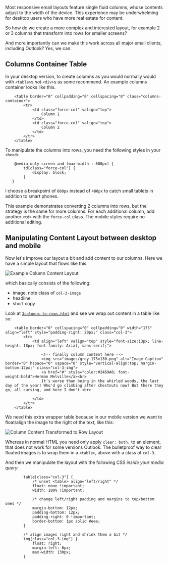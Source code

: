 Most responsive email layouts feature single fluid columns, whose contents adjust to the width of the device. This experience may be underwhelming for desktop users who have more real estate for content. 

So how do we create a more complex and interested layout, for example 2 or 3 columns that transform into rows for smaller screens? 

And more importantly can we make this work across all major email clients, including Outlook? Yes, we can.

## Columns Container Table

In your desktop version, to create columns as you would normally would with `<table>`s _not_ `<div>`s as some recommend.
An example columns container looks like this.

````
	<table border="0" cellpadding="0" cellspacing="0" class="columns-container">
		<tr>
			<td class="force-col" valign="top">
				Column 1				
			</td>
			<td class="force-col" valign="top">
				Column 2
			</td>
		</tr>
	</table>
````

To manipulate the columns into rows, you need the following styles in your `<head>`

````
	@media only screen and (max-width : 600px) {
		td[class="force-col"] {
			display: block;
		}
   }
````

I choose a breakpoint of `600px` instead of `480px` to catch small tablets in addition to smart phones. 

This example demonstrates converting 2 columns into rows, but the strategy is the same for more columns. For each additional column, add another `<td>` with the `force-col` class. The mobile styles require no additional editing.

## Manipulating Content Layout between desktop and mobile

Now let's improve our layout a bit and add content to our columns. Here we have a simple layout that flows like this:  

![Example Column Content Layout](http://internations.github.com/antwort/images/content-column.png "Example Column Content Layout")

which basically consists of the following:  

* image, note class of `col-3-image`  
* headline  
* short copy


Look at [`3columns-to-rows.html`](../blob/master/templates/3columns-to-rows.html) and see we wrap out content in a table like so:

````
	<table border="0" cellspacing="0" cellpadding="0" width="175" align="left" style="padding-right: 20px;" class="col-3">
		<tr>
			<td align="left" valign="top" style="font-size:13px; line-height: 18px; font-family: Arial, sans-serif;">
				
				<!-- finally column content here -->
				<img src="images/grey-175x130.png" alt="Image Caption" border="0" hspace="0" vspace="0" style="vertical-align:top; margin-bottom:12px;" class="col-3-img">
				<a href="#" style="color:#2469A0; font-weight:bold">Herman Melville</a><br>
				It's worse than being in the whirled woods, the last day of the year! Who'd go climbing after chestnuts now? But there they go, all cursing, and here I don't.<br>
				
			</td>
		</tr>
	</table>
````

We need this extra wrapper table because in our mobile version we want to float/align the image to the right of the text, like this:

![Column Content Transformed to Row Layout](http://internations.github.com/antwort/images/content-row.png "Column Content Transformed to Row Layout")

Whereas in normal HTML you need only apply `clear: both;` to an element, that does not work for some versions Outlook. The bulletproof way to clear floated images is to wrap them in a `<table>`, above with a class of `col-3`.

And then we manipulate the layout with the following CSS *inside your media query*:

````
        table[class="col-3"] {
            /* unset <table> align="left/right" */
            float: none !important;
            width: 100% !important;

            /* change left/right padding and margins to top/bottom ones */
            margin-bottom: 12px;
            padding-bottom: 12px;
            padding-right: 0 !important;
            border-bottom: 1px solid #eee;
        }

        /* align images right and shrink them a bit */
        img[class="col-3-img"] {
            float: right;
            margin-left: 6px;
            max-width: 130px;
        }

````

